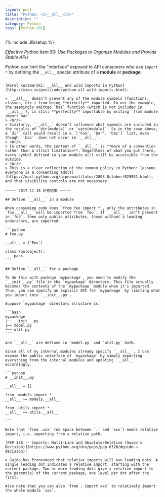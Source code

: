 ```yaml
---
layout: post
title: "Python: <i>__all__</i>"
description: ""
category: Python
tags: [Python-101]
---
```

{% include JB/setup %}

_Effective Python Item 50: Use Packages to Organize Modules and Provide Stable APIs_

Python can limit the "interface" exposed to API consumers who use `import *` by defining the `__all__` special attribute of a **module** or **package**. 

~~~~~ 2017-11-16 补充开始 ~~~~~ 

[Karol Kuczmarski: __all__ and wild imports in Python](http://xion.io/post/code/python-all-wild-imports.html):

> `__all__` doesn’t prevent any of the module symbols (functions, classes, etc.) from being **directly** imported. In our the example, the seemingly omitted `baz` function (which is not included in `__all__`), is still **perfectly** importable by writing `from module import baz`.  
> <br/>  
> Similarly, `__all__` doesn’t influence what symbols are included in the results of `dir(module)` or `vars(module)`. So in the case above, a `dir` call would result in a `['Foo', 'bar', 'baz']` list, even though `'baz'` does not occur in `__all__`.  
> <br/>  
> In other words, the content of `__all__` is **more of a convention rather than a strict limitation**. Regardless of what you put there, every symbol defined in your module will still be accessible from the outside.  
> <br/>  
> This is a clear reflection of the common policy in Python: [assume everyone is a consenting adult](https://mail.python.org/pipermail/tutor/2003-October/025932.html), and that visibility controls are not necessary.

~~~~~ 2017-11-16 补充结束 ~~~~~ 

## Define `__all__` in a module

When consuming code does `from foo import *`, only the attributes in `foo.__all__` will be imported from `foo`. If `__all__` isn’t present in `foo`, then only public attributes, those without a leading underscore, are imported.

```python
# foo.py

__all__ = ['Foo']

class Foo(object):
    pass
```

## Define `__all__` for a package

To do this with package `mypackage`, you need to modify the `__init__.py` file in the `mypackage` directory. This file actually becomes the contents of the `mypackage` module when it's imported. Thus, you can specify an explicit API for `mypackage` by limiting what you import into `__init__.py`. 

Suppose `mypackage` directory structure is:

```bash
mypackage
├── __init__.py
├── model.py
└── util.py
```

and `__all__` are defined in `model.py` and `util.py` both.

Since all of my internal modules already specify `__all__`, I can expose the public interface of `mypackage` by simply importing everything from the internal modules and updating `__all__` accordingly.

```python
# __init__.py

__all__ = []

from .models import *
__all__ += models.__all__

from .utils import *
__all__ += utils.__all__

```

Note that `from .xxx` (no space between `.` and `xxx`) means relative import, i.e. importing from a relative path. 

[PEP 328 -- Imports: Multi-Line and Absolute/Relative (Guido's Decision)](https://www.python.org/dev/peps/pep-0328/#guido-s-decision):

> Guido has Pronounced that relative imports will use leading dots. A single leading dot indicates a relative import, starting with the current package. Two or more leading dots give a relative import to the parent(s) of the current package, one level per dot after the first.

Also note that you can also `from . import xxx` to relatively import the whole module `xxx`.